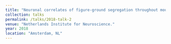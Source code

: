 ```yaml
---
title: "Neuronal correlates of figure-ground segregation throughout mouse cortex."
collection: talks
permalink: /talks/2018-talk-2
venue: "Netherlands Institute for Neuroscience."
year: 2018
location: "Amsterdam, NL"
---
```



